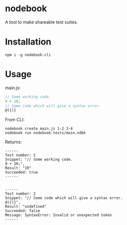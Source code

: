 # nodebook
A tool to make shareable test suites.

# Installation
```
npm i -g nodebook-cli
```

# Usage
main.js:
```js
// Some working code.
9 + 10;
// Some code which will give a syntax error.
@({)}
```
From CLI:
```
nodebook create main.js 1-2 3-4
nodebook run nodebook-tests/main.ndbk
```
Returns:
```
------
Test number: 1
Snippet: "// Some working code.
9 + 10;",
Result: "19"
Succeeded: true
------


------
Test number: 2
Snippet: "// Some code which will give a syntax error.
@({)}",
Result: "undefined"
Succeeded: false
Message: SyntaxError: Invalid or unexpected token
------
```
